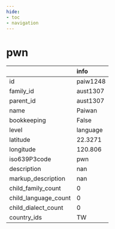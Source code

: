 ```yaml
---
hide:
- toc
- navigation
---
```

# pwn
|                      | info     |
|:---------------------|:---------|
| id                   | paiw1248 |
| family_id            | aust1307 |
| parent_id            | aust1307 |
| name                 | Paiwan   |
| bookkeeping          | False    |
| level                | language |
| latitude             | 22.3271  |
| longitude            | 120.806  |
| iso639P3code         | pwn      |
| description          | nan      |
| markup_description   | nan      |
| child_family_count   | 0        |
| child_language_count | 0        |
| child_dialect_count  | 0        |
| country_ids          | TW       |